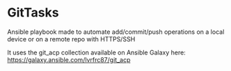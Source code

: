 # GitTasks
Ansible playbook made to automate add/commit/push operations on a local device or on a remote repo with HTTPS/SSH

It uses the git_acp collection available on Ansible Galaxy here: https://galaxy.ansible.com/lvrfrc87/git_acp
